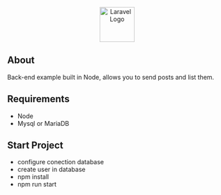 <p align="center"><a href="https://nodejs.org/" target="_blank"><img src="https://github.com/Leandrodasilvahuber/send-posts-backend/assets/45015902/d9a98fac-36bc-48aa-9d74-ff0a9f1fc5e9" width="80" alt="Laravel Logo"></a></p>

## About
Back-end example built in Node, allows you to send posts and list them.

## Requirements
* Node
* Mysql or MariaDB
  
## Start Project
* configure conection database
* create user in database
* npm install
* npm run start

